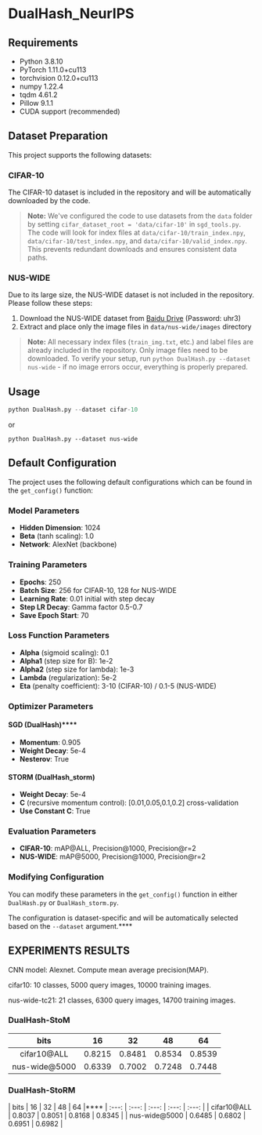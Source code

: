 # DualHash_NeurIPS

## Requirements
- Python 3.8.10
- PyTorch 1.11.0+cu113
- torchvision 0.12.0+cu113
- numpy 1.22.4
- tqdm 4.61.2
- Pillow 9.1.1
- CUDA support (recommended)

## Dataset Preparation
This project supports the following datasets:

### CIFAR-10
The CIFAR-10 dataset is included in the repository and will be automatically downloaded by the code.

> **Note:** We've configured the code to use datasets from the `data` folder by setting `cifar_dataset_root = 'data/cifar-10'` in `sgd_tools.py`. The code will look for index files at `data/cifar-10/train_index.npy`, `data/cifar-10/test_index.npy`, and `data/cifar-10/valid_index.npy`. This prevents redundant downloads and ensures consistent data paths.

### NUS-WIDE
Due to its large size, the NUS-WIDE dataset is not included in the repository. Please follow these steps:

1. Download the NUS-WIDE dataset from [Baidu Drive](https://pan.baidu.com/s/1f9mKXE2T8XpIq8p7y8Fa6Q) (Password: uhr3)
2. Extract and place only the image files in `data/nus-wide/images` directory

> **Note:** All necessary index files (`train_img.txt`, etc.) and label files are already included in the repository. Only image files need to be downloaded. To verify your setup, run `python DualHash.py --dataset nus-wide` - if no image errors occur, everything is properly prepared.

## Usage
``` python
python DualHash.py --dataset cifar-10
```
or

```**python**
python DualHash.py --dataset nus-wide
```
## Default Configuration

The project uses the following default configurations which can be found in the `get_config()` function:

### Model Parameters
- **Hidden Dimension**: 1024
- **Beta** (tanh scaling): 1.0
- **Network**: AlexNet (backbone)

### Training Parameters
- **Epochs**: 250
- **Batch Size**: 256 for CIFAR-10, 128 for NUS-WIDE
- **Learning Rate**: 0.01 initial with step decay
- **Step LR Decay**: Gamma factor 0.5-0.7
- **Save Epoch Start**: 70

### Loss Function Parameters
- **Alpha** (sigmoid scaling): 0.1
- **Alpha1** (step size for B): 1e-2
- **Alpha2** (step size for lambda): 1e-3
- **Lambda** (regularization): 5e-2
- **Eta** (penalty coefficient): 3-10 (CIFAR-10) / 0.1-5 (NUS-WIDE)
### Optimizer Parameters
#### SGD (DualHash)****
- **Momentum**: 0.905
- **Weight Decay**: 5e-4
- **Nesterov**: True

#### STORM (DualHash_storm)
- **Weight Decay**: 5e-4
- **C** (recursive momentum control): [0.01,0.05,0.1,0.2] cross-validation
- **Use Constant C**: True

### Evaluation Parameters
- **CIFAR-10**: mAP@ALL, Precision@1000, Precision@r=2
- **NUS-WIDE**: mAP@5000, Precision@1000, Precision@r=2

### Modifying Configuration
You can modify these parameters in the `get_config()` function in either `DualHash.py` or `DualHash_storm.py`. 

The configuration is dataset-specific and will be automatically selected based on the `--dataset` argument.****
## EXPERIMENTS RESULTS
CNN model: Alexnet. Compute mean average precision(MAP).

cifar10: 10 classes, 5000 query images, 10000 training images.

nus-wide-tc21: 21 classes, 6300 query images, 14700 training images.

### DualHash-StoM

| bits | 16 | 32 | 48 | 64 |
| :---: | :---: | :---: | :---: | :---: |
| cifar10@ALL | 0.8215 | 0.8481 | 0.8534 | 0.8539 |
| nus-wide@5000 | 0.6339 | 0.7002 | 0.7248 | 0.7448 |

### DualHash-StoRM
| bits | 16 | 32 | 48 | 64 |****
| :---: | :---: | :---: | :---: | :---: |
| cifar10@ALL | 0.8037 | 0.8051 | 0.8168 | 0.8345 |
| nus-wide@5000 | 0.6485 | 0.6802 | 0.6951 | 0.6982 |

